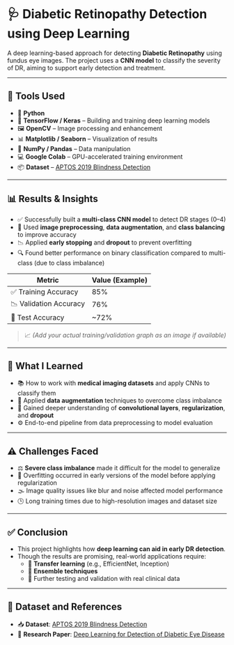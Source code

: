 # 🩺 Diabetic Retinopathy Detection using Deep Learning

A deep learning-based approach for detecting **Diabetic Retinopathy** using fundus eye images. The project uses a **CNN model** to classify the severity of DR, aiming to support early detection and treatment.

---

## 🚀 Tools Used

- 🐍 **Python**
- 🧠 **TensorFlow / Keras** – Building and training deep learning models
- 🖼️ **OpenCV** – Image processing and enhancement
- 📊 **Matplotlib / Seaborn** – Visualization of results
- 📁 **NumPy / Pandas** – Data manipulation
- 💻 **Google Colab** – GPU-accelerated training environment
- 📦 **Dataset** – [APTOS 2019 Blindness Detection](https://www.kaggle.com/competitions/aptos2019-blindness-detection)

---

## 📊 Results & Insights

- ✅ Successfully built a **multi-class CNN model** to detect DR stages (0–4)
- 🧪 Used **image preprocessing**, **data augmentation**, and **class balancing** to improve accuracy
- 📉 Applied **early stopping** and **dropout** to prevent overfitting
- 🔍 Found better performance on binary classification compared to multi-class (due to class imbalance)

| Metric | Value (Example) |
|--------|-----------------|
| ✅ Training Accuracy | 85% |
| 📉 Validation Accuracy | 76% |
| 🧪 Test Accuracy | ~72% |

> 📈 *(Add your actual training/validation graph as an image if available)*

---

## 🧠 What I Learned

- 📚 How to work with **medical imaging datasets** and apply CNNs to classify them
- 🧪 Applied **data augmentation** techniques to overcome class imbalance
- 🧠 Gained deeper understanding of **convolutional layers**, **regularization**, and **dropout**
- ⚙️ End-to-end pipeline from data preprocessing to model evaluation

---

## ⚠️ Challenges Faced

- ⚖️ **Severe class imbalance** made it difficult for the model to generalize
- 🔁 Overfitting occurred in early versions of the model before applying regularization
- 🌫️ Image quality issues like blur and noise affected model performance
- 🕒 Long training times due to high-resolution images and dataset size

---

## ✅ Conclusion

- This project highlights how **deep learning can aid in early DR detection**.
- Though the results are promising, real-world applications require:
  - 🔁 **Transfer learning** (e.g., EfficientNet, Inception)
  - 🧠 **Ensemble techniques**
  - 🧪 Further testing and validation with real clinical data

---

## 📂 Dataset and References

- 📥 **Dataset**: [APTOS 2019 Blindness Detection](https://www.kaggle.com/competitions/aptos2019-blindness-detection)
- 📄 **Research Paper**: [Deep Learning for Detection of Diabetic Eye Disease](https://www.ncbi.nlm.nih.gov/pmc/articles/PMC6381472/)
